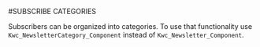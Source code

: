 #SUBSCRIBE CATEGORIES

Subscribers can be organized into categories. To use that functionality use `Kwc_NewsletterCategory_Component` instead of `Kwc_Newsletter_Component`.